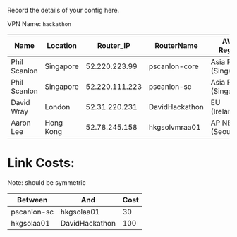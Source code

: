 


Record the details of your config here.

VPN Name: `hackathon`

| Name | Location  | Router_IP  |  RouterName |AWS Region | Notes  |
|------|-----------|------------|-------------|--------|----------|
| Phil Scanlon | Singapore | 52.220.223.99  | pscanlon-core | Asia Pacific (Singapore) | |
| Phil Scanlon | Singapore | 52.220.111.223 | pscanlon-sc   | Asia Pacific (Singapore) | |
| David Wray | London | 52.31.220.231 | DavidHackathon   | EU (Ireland) | |
| Aaron Lee | Hong Kong | 52.78.245.158 | hkgsolvmraa01 | AP NE (Seoul) | |

# Link Costs:

Note: should be symmetric

| Between | And | Cost |
|---------|-----|------|
| pscanlon-sc | hkgsolaa01 | 30 |
| hkgsolaa01 | DavidHackathon | 100 |

